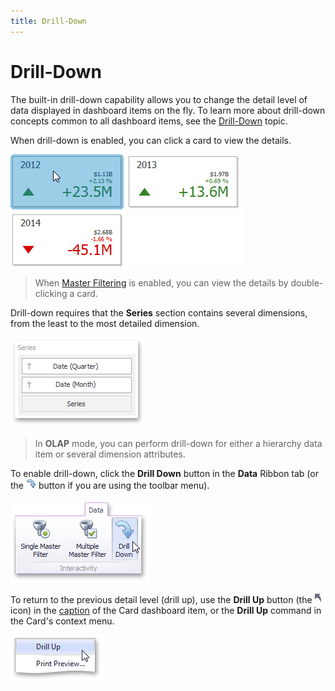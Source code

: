 ```yaml
---
title: Drill-Down
---
```

# Drill-Down
The built-in drill-down capability allows you to change the detail level of data displayed in dashboard items on the fly. To learn more about drill-down concepts common to all dashboard items, see the [Drill-Down](../../../interactivity/drill-down.md) topic.

When drill-down is enabled, you can click a card to view the details.

![Anim_Cards_DrillDown](../../../../../images/img19995.gif)

> When [Master Filtering](master-filtering.md) is enabled, you can view the details by double-clicking a card.

Drill-down requires that the **Series** section contains several dimensions, from the least to the most detailed dimension.

![Cards_Interactivity_DrillDown_DataItems](../../../../../images/img19987.png)

> In **OLAP** mode, you can perform drill-down for either a hierarchy data item or several dimension attributes.

To enable drill-down, click the **Drill Down** button in the **Data** Ribbon tab (or the ![DataShaping_Interactivity_DrillDown_Toolbar](../../../../../images/img19513.png) button if you are using the toolbar menu).

![DataShaping_Interactivity_DrillDown_Ribbon](../../../../../images/img19415.png)

To return to the previous detail level (drill up), use the **Drill Up** button (the ![DrillDown_DrillUpArrow](../../../../../images/img18627.png) icon) in the [caption](../../../dashboard-layout/dashboard-item-caption.md) of the Card dashboard item, or the **Drill Up** command in the Card's context menu.

![DrillUpCommand_ContextMenu](../../../../../images/img22786.png)